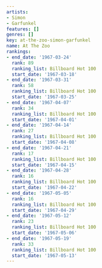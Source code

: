 ```yaml
---
artists:
- Simon
- Garfunkel
features: []
genres: []
key: at-the-zoo-simon-garfunkel
name: At The Zoo
rankings:
- end_date: '1967-03-24'
  rank: 89
  ranking_list: Billboard Hot 100
  start_date: '1967-03-18'
- end_date: '1967-03-31'
  rank: 58
  ranking_list: Billboard Hot 100
  start_date: '1967-03-25'
- end_date: '1967-04-07'
  rank: 34
  ranking_list: Billboard Hot 100
  start_date: '1967-04-01'
- end_date: '1967-04-14'
  rank: 27
  ranking_list: Billboard Hot 100
  start_date: '1967-04-08'
- end_date: '1967-04-21'
  rank: 17
  ranking_list: Billboard Hot 100
  start_date: '1967-04-15'
- end_date: '1967-04-28'
  rank: 16
  ranking_list: Billboard Hot 100
  start_date: '1967-04-22'
- end_date: '1967-05-05'
  rank: 16
  ranking_list: Billboard Hot 100
  start_date: '1967-04-29'
- end_date: '1967-05-12'
  rank: 23
  ranking_list: Billboard Hot 100
  start_date: '1967-05-06'
- end_date: '1967-05-19'
  rank: 33
  ranking_list: Billboard Hot 100
  start_date: '1967-05-13'
---
```


